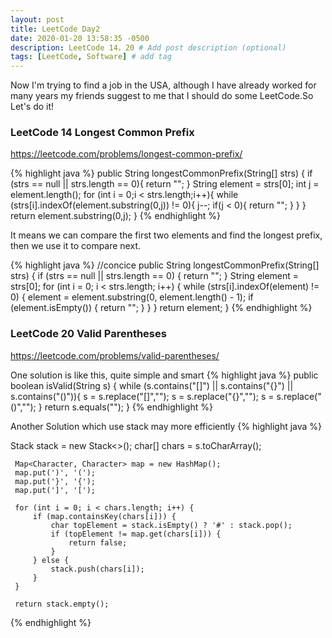 ```yaml
---
layout: post
title: LeetCode Day2
date: 2020-01-20 13:58:35 -0500
description: LeetCode 14，20 # Add post description (optional)
tags: [LeetCode, Software] # add tag
---
```


Now I'm trying to find a job in the USA, although I have already worked for many years my friends suggest to me that I should do some LeetCode.So Let's do it!

### LeetCode 14 Longest Common Prefix

https://leetcode.com/problems/longest-common-prefix/

{% highlight java %}
public String longestCommonPrefix(String[] strs) {
    if (strs == null || strs.length == 0){
        return "";
    }
    String element = strs[0];
    int j = element.length();
    for (int i = 0;i < strs.length;i++){
        while (strs[i].indexOf(element.substring(0,j)) != 0){
            j--;
            if(j < 0){
                return "";
            }
        }
    }
    return element.substring(0,j);
}
{% endhighlight  %}

It means we can compare the first two elements and find the longest prefix, then we use it to compare next.

{% highlight java %}
//concice
public String longestCommonPrefix(String[] strs) {
    if (strs == null || strs.length == 0) {
        return "";
    }
    String element = strs[0];
    for (int i = 0; i < strs.length; i++) {
        while (strs[i].indexOf(element) != 0) {
            element = element.substring(0, element.length() - 1);
            if (element.isEmpty()) {
                return "";
            }
        }
    }
    return element;
}
{% endhighlight  %}

### LeetCode 20 Valid Parentheses
https://leetcode.com/problems/valid-parentheses/

One solution is like  this, quite simple and smart
{% highlight java %}
public boolean isValid(String s) {
    while (s.contains("[]") || s.contains("{}") || s.contains("()")){
        s = s.replace("[]","");
        s = s.replace("{}","");
        s = s.replace("()","");
    }
    return s.equals("");
}
{% endhighlight  %}

Another Solution which use stack may more efficiently
{% highlight java %}

Stack<Character> stack = new Stack<>();
     char[] chars = s.toCharArray();

     Map<Character, Character> map = new HashMap();
     map.put(')', '(');
     map.put('}', '{');
     map.put(']', '[');

     for (int i = 0; i < chars.length; i++) {
         if (map.containsKey(chars[i])) {
             char topElement = stack.isEmpty() ? '#' : stack.pop();
             if (topElement != map.get(chars[i])) {
                 return false;
             }
         } else {
             stack.push(chars[i]);
         }
     }

     return stack.empty();
{% endhighlight  %}
